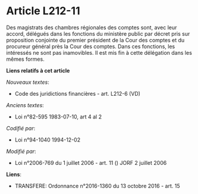# Article L212-11

Des magistrats des chambres régionales des comptes sont, avec leur accord, délégués dans les fonctions du ministère public
par décret pris sur proposition conjointe du premier président de la Cour des comptes et du procureur général près la Cour
des comptes. Dans ces fonctions, les intéressés ne sont pas inamovibles. Il est mis fin à cette délégation dans les mêmes
formes.

**Liens relatifs à cet article**

_Nouveaux textes_:

  - Code des juridictions financières - art. L212-6 (VD)

_Anciens textes_:

  - Loi n°82-595 1983-07-10, art 4 al 2

_Codifié par_:

  - Loi n°94-1040 1994-12-02

_Modifié par_:

  - Loi n°2006-769 du 1 juillet 2006 - art. 11 () JORF 2 juillet 2006

**Liens**:

  - TRANSFERE: Ordonnance n°2016-1360 du 13 octobre 2016 - art. 15
